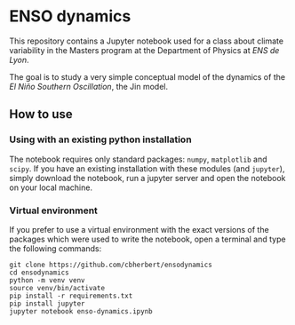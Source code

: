 # ENSO dynamics

This repository contains a Jupyter notebook used for a class about climate variability in the Masters program at the Department of Physics at *ENS de Lyon*.

The goal is to study a very simple conceptual model of the dynamics of the *El Niño Southern Oscillation*, the Jin model.

## How to use

### Using with an existing python installation

The notebook requires only standard packages: `numpy`, `matplotlib` and `scipy`.
If you have an existing installation with these modules (and `jupyter`), simply download the notebook, run a jupyter server and open the notebook on your local machine.

### Virtual environment

If you prefer to use a virtual environment with the exact versions of the packages which were used to write the notebook, open a terminal and type the following commands:

```
git clone https://github.com/cbherbert/ensodynamics
cd ensodynamics
python -m venv venv
source venv/bin/activate
pip install -r requirements.txt
pip install jupyter
jupyter notebook enso-dynamics.ipynb
```
